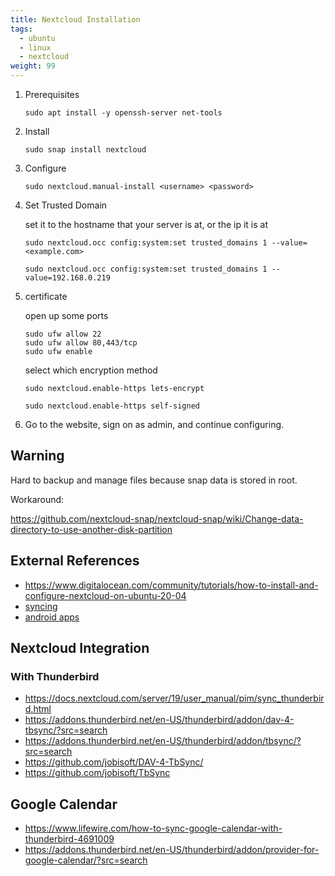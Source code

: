 ```yaml
---
title: Nextcloud Installation
tags:
  - ubuntu
  - linux
  - nextcloud
weight: 99
---
```


1. Prerequisites

    ```
    sudo apt install -y openssh-server net-tools
    ```

1. Install
    
    ```
    sudo snap install nextcloud
    ```
    
1. Configure

    ```
    sudo nextcloud.manual-install <username> <password>
    ```

1. Set Trusted Domain

    set it to the hostname that your server is at, or the ip it is at

    ```
    sudo nextcloud.occ config:system:set trusted_domains 1 --value=<example.com>
    ```

    ```
    sudo nextcloud.occ config:system:set trusted_domains 1 --value=192.168.0.219
    ```

1. certificate

    open up some ports

    ```
    sudo ufw allow 22
    sudo ufw allow 80,443/tcp
    sudo ufw enable
    ```

    select which encryption method

    ```
    sudo nextcloud.enable-https lets-encrypt
    ```
    ```
    sudo nextcloud.enable-https self-signed
    ```

1. Go to the website, sign on as admin, and continue configuring.
    
## Warning

Hard to backup and manage files because snap data is stored in  root.

Workaround: 

<https://github.com/nextcloud-snap/nextcloud-snap/wiki/Change-data-directory-to-use-another-disk-partition>

## External References

* <https://www.digitalocean.com/community/tutorials/how-to-install-and-configure-nextcloud-on-ubuntu-20-04>
* [syncing](https://docs.nextcloud.com/server/latest/user_manual/en/groupware/sync_android.html)
* [android apps](https://livtec.ch/en/the-10-best-nextcloud-apps-for-your-android-smartphone/)



## Nextcloud Integration

### With Thunderbird

* <https://docs.nextcloud.com/server/19/user_manual/pim/sync_thunderbird.html>
* <https://addons.thunderbird.net/en-US/thunderbird/addon/dav-4-tbsync/?src=search>
* <https://addons.thunderbird.net/en-US/thunderbird/addon/tbsync/?src=search>
* <https://github.com/jobisoft/DAV-4-TbSync/>
* <https://github.com/jobisoft/TbSync>

## Google Calendar

* <https://www.lifewire.com/how-to-sync-google-calendar-with-thunderbird-4691009>
* <https://addons.thunderbird.net/en-US/thunderbird/addon/provider-for-google-calendar/?src=search>

